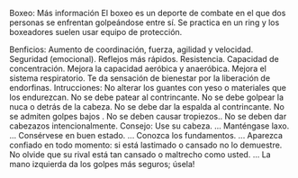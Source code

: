Boxeo:
Más información
El boxeo es un deporte de combate en el que dos personas se enfrentan golpeándose entre sí. Se practica en un ring y los boxeadores suelen usar equipo de protección. 

Benficios:
Aumento de coordinación, fuerza, agilidad y velocidad.
Seguridad (emocional).
Reflejos más rápidos.
Resistencia.
Capacidad de concentración.
Mejora la capacidad aeróbica y anaeróbica.
Mejora el sistema respiratorio.
Te da sensación de bienestar por la liberación de endorfinas.
Intrucciones:
No alterar los guantes con yeso o materiales que los endurezcan.
No se debe patear al contrincante.
No se debe golpear la nuca o detrás de la cabeza.
No se debe dar la espalda al contrincante.
No se admiten golpes bajos .
No se deben causar tropiezos..
No se deben dar cabezazos intencionalmente.
Consejo:
Use su cabeza. ...
Manténgase laxo. ...
Consérvese en buen estado. ...
Conozca los fundamentos. ...
Aparezca confiado en todo momento: si está lastimado o cansado no lo demuestre.
No olvide que su rival está tan cansado o maltrecho como usted. ...
La mano izquierda da los golpes más seguros; úsela!

